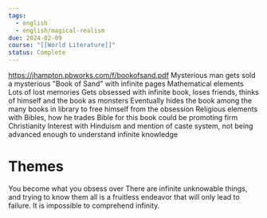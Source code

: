 ```yaml
---
tags:
  - english
  - english/magical-realism
due: 2024-02-09
course: "[[World Literature]]"
status: Complete
---
```

https://jhampton.pbworks.com/f/bookofsand.pdf
Mysterious man gets sold a mysterious "Book of Sand" with infinite pages
Mathematical elements
Lots of lost memories
Gets obsessed with infinite book, loses friends, thinks of himself and the book as monsters
Eventually hides the book among the many books in library to free himself from the obsession
Religious elements with Bibles, how he trades Bible for this book could be promoting firm Christianity
Interest with Hinduism and mention of caste system, not being advanced enough to understand infinite knowledge
# Themes
You become what you obsess over
There are infinite unknowable things, and trying to know them all is a fruitless endeavor that will only lead to failure.
It is impossible to comprehend infinity.